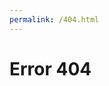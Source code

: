 ```yaml
---
permalink: /404.html
---
```

<!DOCTYPE html>
<html lang="en" >
<head>
  <meta charset="UTF-8">
  <title>404 Page</title>
  <meta name="viewport" content="width=device-width, initial-scale=1"><link rel='stylesheet' href='https://fonts.googleapis.com/css?family=Lato:100,300'><link rel="stylesheet" href="./404.css">

</head>
<body>
<!-- partial:index.partial.html -->
<div id="main">
    	<div class="fof">
        		<h1>Error 404</h1>
    	</div>
</div>
<!-- partial -->
  <script  src="./404.js"></script>

</body>
</html>
